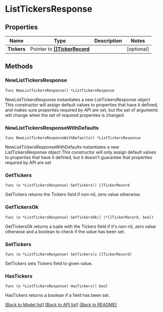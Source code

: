 # ListTickersResponse

## Properties

Name | Type | Description | Notes
------------ | ------------- | ------------- | -------------
**Tickers** | Pointer to [**[]TickerRecord**](TickerRecord.md) |  | [optional] 

## Methods

### NewListTickersResponse

`func NewListTickersResponse() *ListTickersResponse`

NewListTickersResponse instantiates a new ListTickersResponse object
This constructor will assign default values to properties that have it defined,
and makes sure properties required by API are set, but the set of arguments
will change when the set of required properties is changed

### NewListTickersResponseWithDefaults

`func NewListTickersResponseWithDefaults() *ListTickersResponse`

NewListTickersResponseWithDefaults instantiates a new ListTickersResponse object
This constructor will only assign default values to properties that have it defined,
but it doesn't guarantee that properties required by API are set

### GetTickers

`func (o *ListTickersResponse) GetTickers() []TickerRecord`

GetTickers returns the Tickers field if non-nil, zero value otherwise.

### GetTickersOk

`func (o *ListTickersResponse) GetTickersOk() (*[]TickerRecord, bool)`

GetTickersOk returns a tuple with the Tickers field if it's non-nil, zero value otherwise
and a boolean to check if the value has been set.

### SetTickers

`func (o *ListTickersResponse) SetTickers(v []TickerRecord)`

SetTickers sets Tickers field to given value.

### HasTickers

`func (o *ListTickersResponse) HasTickers() bool`

HasTickers returns a boolean if a field has been set.


[[Back to Model list]](../README.md#documentation-for-models) [[Back to API list]](../README.md#documentation-for-api-endpoints) [[Back to README]](../README.md)


